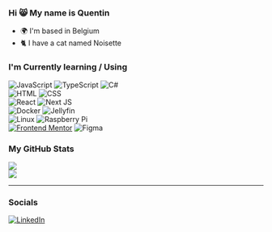 ### Hi 😸 My name is Quentin

*   🌍  I'm based in Belgium
*   🐈  I have a cat named Noisette

### I'm Currently learning / Using

![JavaScript](https://img.shields.io/badge/javascript-%23323330.svg?style=for-the-badge&logo=javascript&logoColor=%23F7DF1E) ![TypeScript](https://img.shields.io/badge/typescript-%23007ACC.svg?style=for-the-badge&logo=typescript&logoColor=white) ![C#](https://img.shields.io/badge/c%23-%23239120.svg?style=for-the-badge&logo=csharp&logoColor=white) </br>
![HTML](https://img.shields.io/badge/html5-%23E34F26.svg?style=for-the-badge&logo=html5&logoColor=white) ![CSS](https://img.shields.io/badge/css3-%231572B6.svg?style=for-the-badge&logo=css3&logoColor=white) </br>
![React](https://img.shields.io/badge/react-%2320232a.svg?style=for-the-badge&logo=react&logoColor=%2361DAFB) ![Next JS](https://img.shields.io/badge/Next-black?style=for-the-badge&logo=next.js&logoColor=white) </br>
![Docker](https://img.shields.io/badge/docker-%230db7ed.svg?style=for-the-badge&logo=docker&logoColor=white) ![Jellyfin](https://img.shields.io/badge/jellyfin-%23000B25.svg?style=for-the-badge&logo=Jellyfin&logoColor=00A4DC) </br>
![Linux](https://img.shields.io/badge/Linux-FCC624?style=for-the-badge&logo=linux&logoColor=black) ![Raspberry Pi](https://img.shields.io/badge/-RaspberryPi-C51A4A?style=for-the-badge&logo=Raspberry-Pi) </br>
[![Frontend Mentor](https://img.shields.io/badge/Frontend_Mentor-%233F54A3.svg?style=for-the-badge&logo=frontendmentor&logoColor=white)](https://www.frontendmentor.io/profile/Qheuss)
![Figma](https://img.shields.io/badge/figma-%23F24E1E.svg?style=for-the-badge&logo=figma&logoColor=white) </br>

### My GitHub Stats

![](https://github-readme-stats.vercel.app/api?username=Qheuss&theme=gotham&hide_border=false&include_all_commits=false&count_private=false)<br/>
![](https://github-readme-stats.vercel.app/api/top-langs/?username=Qheuss&theme=gotham&hide_border=false&include_all_commits=false&count_private=false&layout=compact)

---

### Socials

[![LinkedIn](https://img.shields.io/badge/LinkedIn-%230077B5.svg?logo=linkedin&logoColor=white)](https://linkedin.com/in/quentin-heusse)
